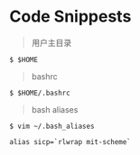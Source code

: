 # Code Snippests

> 用户主目录
```
$ $HOME
```

> bashrc
```
$ $HOME/.bashrc
```

> bash aliases
```
$ vim ~/.bash_aliases

alias sicp=`rlwrap mit-scheme`
```
